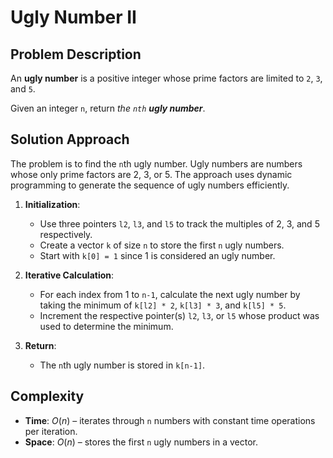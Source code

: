 # Ugly Number II

## Problem Description

An **ugly number** is a positive integer whose prime factors are limited to `2`, `3`, and `5`.

Given an integer `n`, return *the `nth` **ugly number***.

## Solution Approach

The problem is to find the `n`th ugly number. Ugly numbers are numbers whose only prime factors are 2, 3, or 5. The approach uses dynamic programming to generate the sequence of ugly numbers efficiently.

1. **Initialization**:
   - Use three pointers `l2`, `l3`, and `l5` to track the multiples of 2, 3, and 5 respectively.
   - Create a vector `k` of size `n` to store the first `n` ugly numbers.
   - Start with `k[0] = 1` since 1 is considered an ugly number.

2. **Iterative Calculation**:
   - For each index from 1 to `n-1`, calculate the next ugly number by taking the minimum of `k[l2] * 2`, `k[l3] * 3`, and `k[l5] * 5`.
   - Increment the respective pointer(s) `l2`, `l3`, or `l5` whose product was used to determine the minimum.

3. **Return**:
   - The `n`th ugly number is stored in `k[n-1]`.

## Complexity

- **Time**: $O(n)$ – iterates through `n` numbers with constant time operations per iteration.
- **Space**: $O(n)$ – stores the first `n` ugly numbers in a vector.
